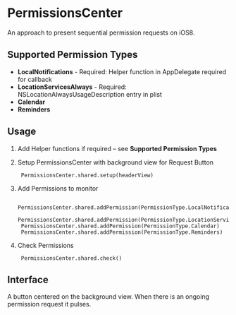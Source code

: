 PermissionsCenter
=================

An approach to present sequential permission requests on iOS8.

## Supported Permission Types

* **LocalNotifications** - Required: Helper function in AppDelegate required for callback
* **LocationServicesAlways** - Required:  NSLocationAlwaysUsageDescription entry in plist
* **Calendar**
* **Reminders**

## Usage

1. Add Helper functions if required – see **Supported Permission Types**

2. Setup PermissionsCenter with background view for Request Button

        PermissionsCenter.shared.setup(headerView)

3. Add Permissions to monitor

        PermissionsCenter.shared.addPermission(PermissionType.LocalNotifications)
        PermissionsCenter.shared.addPermission(PermissionType.LocationServiceAlways)
        PermissionsCenter.shared.addPermission(PermissionType.Calendar)
	    PermissionsCenter.shared.addPermission(PermissionType.Reminders)
                

4. Check Permissions

	    PermissionsCenter.shared.check()
                
## Interface

A button centered on the background view. When there is an ongoing permission request it pulses.